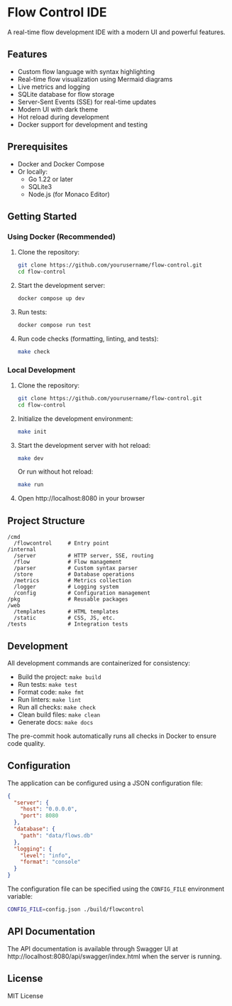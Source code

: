 # Flow Control IDE

A real-time flow development IDE with a modern UI and powerful features.

## Features

- Custom flow language with syntax highlighting
- Real-time flow visualization using Mermaid diagrams
- Live metrics and logging
- SQLite database for flow storage
- Server-Sent Events (SSE) for real-time updates
- Modern UI with dark theme
- Hot reload during development
- Docker support for development and testing

## Prerequisites

- Docker and Docker Compose
- Or locally:
  - Go 1.22 or later
  - SQLite3
  - Node.js (for Monaco Editor)

## Getting Started

### Using Docker (Recommended)

1. Clone the repository:
   ```bash
   git clone https://github.com/yourusername/flow-control.git
   cd flow-control
   ```

2. Start the development server:
   ```bash
   docker compose up dev
   ```

3. Run tests:
   ```bash
   docker compose run test
   ```

4. Run code checks (formatting, linting, and tests):
   ```bash
   make check
   ```

### Local Development

1. Clone the repository:
   ```bash
   git clone https://github.com/yourusername/flow-control.git
   cd flow-control
   ```

2. Initialize the development environment:
   ```bash
   make init
   ```

3. Start the development server with hot reload:
   ```bash
   make dev
   ```

   Or run without hot reload:
   ```bash
   make run
   ```

4. Open http://localhost:8080 in your browser

## Project Structure

```
/cmd
  /flowcontrol     # Entry point
/internal
  /server          # HTTP server, SSE, routing
  /flow            # Flow management
  /parser          # Custom syntax parser
  /store           # Database operations
  /metrics         # Metrics collection
  /logger          # Logging system
  /config          # Configuration management
/pkg               # Reusable packages
/web
  /templates       # HTML templates
  /static          # CSS, JS, etc.
/tests             # Integration tests
```

## Development

All development commands are containerized for consistency:

- Build the project: `make build`
- Run tests: `make test`
- Format code: `make fmt`
- Run linters: `make lint`
- Run all checks: `make check`
- Clean build files: `make clean`
- Generate docs: `make docs`

The pre-commit hook automatically runs all checks in Docker to ensure code quality.

## Configuration

The application can be configured using a JSON configuration file:

```json
{
  "server": {
    "host": "0.0.0.0",
    "port": 8080
  },
  "database": {
    "path": "data/flows.db"
  },
  "logging": {
    "level": "info",
    "format": "console"
  }
}
```

The configuration file can be specified using the `CONFIG_FILE` environment variable:
```bash
CONFIG_FILE=config.json ./build/flowcontrol
```

## API Documentation

The API documentation is available through Swagger UI at http://localhost:8080/api/swagger/index.html when the server is running.

## License

MIT License 